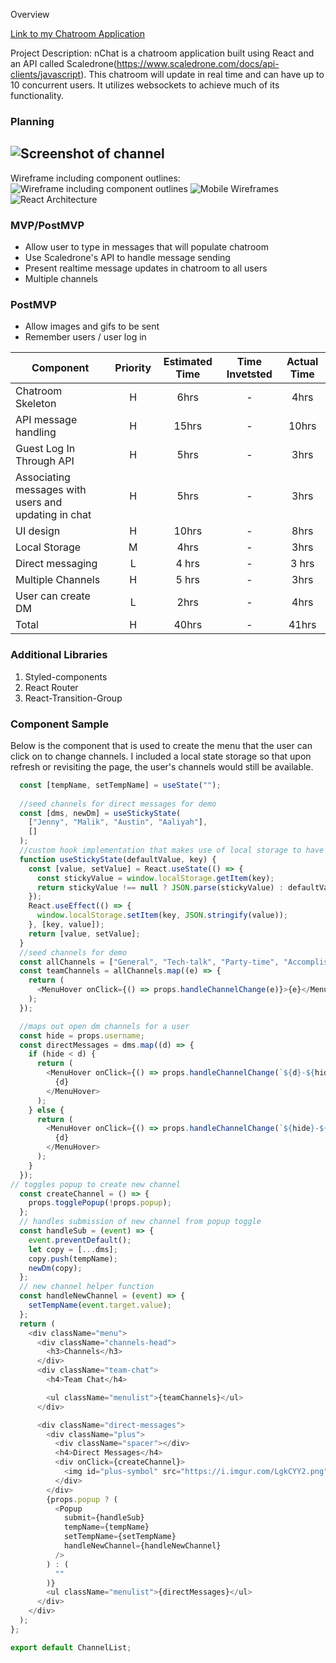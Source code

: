 Overview

[Link to my Chatroom Application](https://nickdipreta.github.io/Chatroom-App/)

Project Description: nChat is a chatroom application built using React and an API called Scaledrone(https://www.scaledrone.com/docs/api-clients/javascript). This chatroom will update in real time and can have up to 10 concurrent users. It utilizes websockets to achieve much of its functionality.

### Planning

![Screenshot of channel](https://i.imgur.com/BkChYhl.png)
-------
Wireframe including component outlines:
![Wireframe including component outlines](https://cdn-media-1.freecodecamp.org/images/1*SUeSr13iO7yJfIf4ipaeFg.png)
![Mobile Wireframes](https://imgur.com/EAiGeG7)
![React Architecture](https://i.imgur.com/EAiGeG7.png)



### MVP/PostMVP

- Allow user to type in messages that will populate chatroom
- Use Scaledrone's API to handle message sending
- Present realtime message updates in chatroom to all users
- Multiple channels

### PostMVP
- Allow images and gifs to be sent
- Remember users / user log in 

| Component | Priority | Estimated Time | Time Invetsted | Actual Time |
| --- | :---: |  :---: | :---: | :---: |
| Chatroom Skeleton | H | 6hrs| - | 4hrs |
| API message handling | H | 15hrs| - | 10hrs |
| Guest Log In Through API | H | 5hrs| - | 3hrs |
| Associating messages with users and updating in chat | H | 5hrs| - | 3hrs |
| UI design | H | 10hrs| - | 8hrs |
| Local Storage | M | 4hrs | - | 3hrs|
| Direct messaging | L | 4 hrs | - | 3 hrs|
| Multiple Channels | H | 5 hrs | - | 3hrs |
| User can create DM | L | 2hrs | - | 4hrs |
| Total | H | 40hrs| - | 41hrs |

### Additional Libraries
1. Styled-components
2. React Router
3. React-Transition-Group


### Component Sample
Below is the component that is used to create the menu that the user can click on to change channels. I included a local state storage so that upon refresh or revisiting the page, the user's channels would still be available.

```js const ChannelList = (props) => {
  const [tempName, setTempName] = useState("");
  
  //seed channels for direct messages for demo
  const [dms, newDm] = useStickyState(
    ["Jenny", "Malik", "Austin", "Aaliyah"],
    []
  );
  //custom hook implementation that makes use of local storage to have states persist
  function useStickyState(defaultValue, key) {
    const [value, setValue] = React.useState(() => {
      const stickyValue = window.localStorage.getItem(key);
      return stickyValue !== null ? JSON.parse(stickyValue) : defaultValue;
    });
    React.useEffect(() => {
      window.localStorage.setItem(key, JSON.stringify(value));
    }, [key, value]);
    return [value, setValue];
  }
  //seed channels for demo
  const allChannels = ["General", "Tech-talk", "Party-time", "Accomplishments"];
  const teamChannels = allChannels.map((e) => {
    return (
      <MenuHover onClick={() => props.handleChannelChange(e)}>{e}</MenuHover>
    );
  });

  //maps out open dm channels for a user
  const hide = props.username;
  const directMessages = dms.map((d) => {
    if (hide < d) {
      return (
        <MenuHover onClick={() => props.handleChannelChange(`${d}-${hide}`)}>
          {d}
        </MenuHover>
      );
    } else {
      return (
        <MenuHover onClick={() => props.handleChannelChange(`${hide}-${d}`)}>
          {d}
        </MenuHover>
      );
    }
  });
// toggles popup to create new channel
  const createChannel = () => {
    props.togglePopup(!props.popup);
  };
  // handles submission of new channel from popup toggle
  const handleSub = (event) => {
    event.preventDefault();
    let copy = [...dms];
    copy.push(tempName);
    newDm(copy);
  };
  // new channel helper function
  const handleNewChannel = (event) => {
    setTempName(event.target.value);
  };
  return (
    <div className="menu">
      <div className="channels-head">
        <h3>Channels</h3>
      </div>
      <div className="team-chat">
        <h4>Team Chat</h4>

        <ul className="menulist">{teamChannels}</ul>
      </div>

      <div className="direct-messages">
        <div className="plus">
          <div className="spacer"></div>
          <h4>Direct Messages</h4>
          <div onClick={createChannel}>
            <img id="plus-symbol" src="https://i.imgur.com/LgkCYY2.png" />
          </div>
        </div>
        {props.popup ? (
          <Popup
            submit={handleSub}
            tempName={tempName}
            setTempName={setTempName}
            handleNewChannel={handleNewChannel}
          />
        ) : (
          ""
        )}
        <ul className="menulist">{directMessages}</ul>
      </div>
    </div>
  );
};

export default ChannelList;
